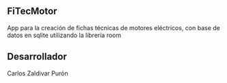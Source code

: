 ## FiTecMotor
App para la creación de fichas técnicas de motores eléctricos, con base de datos en sqlite utilizando la librería room
## Desarrollador
Carlos Zaldivar Purón